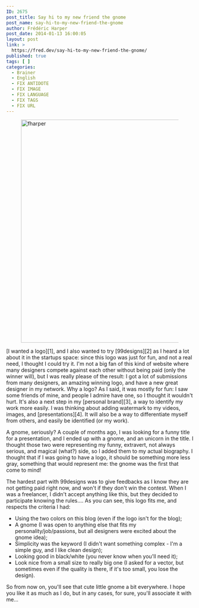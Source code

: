 ```yaml
---
ID: 2675
post_title: Say hi to my new friend the gnome
post_name: say-hi-to-my-new-friend-the-gnome
author: Frédéric Harper
post_date: 2014-01-13 16:00:05
layout: post
link: >
  https://fred.dev/say-hi-to-my-new-friend-the-gnome/
published: true
tags: [ ]
categories:
  - Brainer
  - English
  - FIX ANTIDOTE
  - FIX IMAGE
  - FIX LANGUAGE
  - FIX TAGS
  - FIX URL
---
```

<figure><img alt="fharper" src="http://fred.dev/wp-content/uploads/2014/01/fharper.png" width="600" height="600" /></figure>[I wanted a logo][1], and I also wanted to try [99designs][2] as I heard a lot about it in the startups space: since this logo was just for fun, and not a real need, I thought I could try it. I'm not a big fan of this kind of website where many designers compete against each other without being paid (only the winner will), but I was really please of the result: I got a lot of submissions from many designers, an amazing winning logo, and have a new great designer in my network.
Why a logo? As I said, it was mostly for fun: I saw some friends of mine, and people I admire have one, so I thought it wouldn't hurt. It's also a next step in my [personal brand][3], a way to identify my work more easily. I was thinking about adding watermark to my videos, images, and [presentations][4]. It will also be a way to differentiate myself from others, and easily be identified (or my work).

A gnome, seriously? A couple of months ago, I was looking for a funny title for a presentation, and I ended up with a gnome, and an unicorn in the title. I thought those two were representing my funny, extravert, not always serious, and magical (what?) side, so I added them to my actual biography. I thought that if I was going to have a logo, it should be something more less gray, something that would represent me: the gnome was the first that come to mind!

The hardest part with 99designs was to give feedbacks as I know they are not getting paid right now, and won't if they don't win the contest. When I was a freelancer, I didn't accept anything like this, but they decided to participate knowing the rules.... As you can see, this logo fits me, and respects the criteria I had:

*   Using the two colors on this blog (even if the logo isn't for the blog);
*   A gnome (I was open to anything else that fits my personality/job/passions, but all designers were excited about the gnome idea);
*   Simplicity was the keyword (I didn't want something complex - I'm a simple guy, and I like clean design);
*   Looking good in black/white (you never know when you'll need it);
*   Look nice from a small size to really big one (I asked for a vector, but sometimes even if the quality is there, if it's too small, you lose the design).

So from now on, you'll see that cute little gnome a bit everywhere. I hope you like it as much as I do, but in any cases, for sure, you'll associate it with me...

 [1]: https://fred.dev/i-want-a-logo-any-designer-out-there/ "I want a logo, any designer out there?"
 [2]: https://99designs.ca "99Designs website"
 [3]: https://fred.dev/im-working-on-a-personal-branding-book-for-developers/ "I’m working on a personal branding book for developers"
 [4]: http://fred.dev/speaking/ "Speaking page on my site"